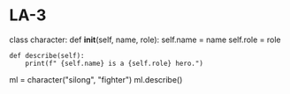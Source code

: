 # LA-3

class character:
    def __init__(self, name, role):
        self.name = name
        self.role = role
    
    def describe(self):
        print(f" {self.name} is a {self.role} hero.")
        
ml = character("silong", "fighter")
ml.describe()
